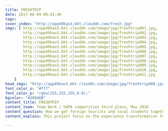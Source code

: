 ```yaml
---
title: FRESHTRIP
date: 2017-06-09 00:41:40
tags:
cover_index: "http://opp49kao3.bkt.clouddn.com/fresh.jpg"
imgs: [ http://opp49kao3.bkt.clouddn.com/image/jpg/freshtrip001.jpg,
        http://opp49kao3.bkt.clouddn.com/image/jpg/freshtrip002.jpg,
        http://opp49kao3.bkt.clouddn.com/image/jpg/freshtrip003.jpg,
        http://opp49kao3.bkt.clouddn.com/image/jpg/freshtrip004.jpg,
        http://opp49kao3.bkt.clouddn.com/image/jpg/freshtrip005.jpg,
        http://opp49kao3.bkt.clouddn.com/image/jpg/freshtrip006.jpg,
        http://opp49kao3.bkt.clouddn.com/image/jpg/freshtrip007.jpg,
        http://opp49kao3.bkt.clouddn.com/image/jpg/freshtrip008.jpg,
        http://opp49kao3.bkt.clouddn.com/image/jpg/freshtrip009.jpg,
        http://opp49kao3.bkt.clouddn.com/image/jpg/freshtrip010.jpg,
        http://opp49kao3.bkt.clouddn.com/image/jpg/freshtrip011.jpg
    ]
head_imgs: "http://opp49kao3.bkt.clouddn.com/image/jpg/freshtrip000.jpg?S=123"
font_color_o: "#fff"
font_color_p: "rgba(255,255,255,0.8);"
bgcolor: "#39946B"
content_title: FRESHTRIP
content_team: Team Work / UXPA competition third place, May 2016
content_question: How we get foreign tourists and local students together in a trip?
content_explain: This project focus on the experience transformation for the overseas tourists when travelling in a totally different culture.We want to make use of advantages of local students to offer them a better experience.

---
```

